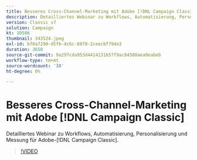 ```yaml
---
title: Besseres Cross-Channel-Marketing mit Adobe [!DNL Campaign Classic]
description: Detailliertes Webinar zu Workflows, Automatisierung, Personalisierung und Messung für Adobe- [!DNL Campaign Classic] .
version: Classic v7
solution: Campaign
kt: 10506
thumbnail: 343524.jpeg
exl-id: bf0a7290-d5fb-4c6c-88f0-2ceecbf794e3
duration: 3650
source-git-commit: 9a297cda953d4414131657f9ac84580aea0eabeb
workflow-type: tm+mt
source-wordcount: '38'
ht-degree: 0%

---
```


# Besseres Cross-Channel-Marketing mit Adobe [!DNL Campaign Classic]

Detailliertes Webinar zu Workflows, Automatisierung, Personalisierung und Messung für Adobe-[!DNL Campaign Classic].

>[!VIDEO](https://video.tv.adobe.com/v/343524/?quality=12&learn=on)
